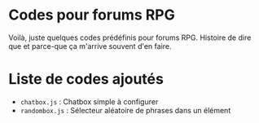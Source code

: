 # Codes pour forums RPG
Voilà, juste quelques codes prédéfinis pour forums RPG. Histoire de dire que et
parce-que ça m'arrive souvent d'en faire.

# Liste de codes ajoutés
- `chatbox.js` : Chatbox simple à configurer
- `randombox.js` : Sélecteur aléatoire de phrases dans un élément
